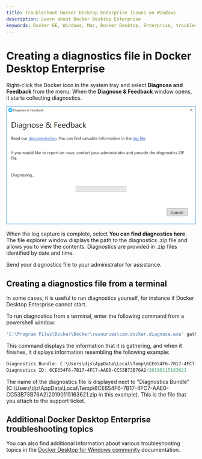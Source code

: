 ```yaml
---
title: Troubleshoot Docker Desktop Enterprise issues on Windows
description: Learn about Docker Desktop Enterprise
keywords: Docker EE, Windows, Mac, Docker Desktop, Enterprise, troubleshoot
---
```


# Creating a diagnostics file in Docker Desktop Enterprise

Right-click the Docker icon in the system tray and select **Diagnose and Feedback** from the menu. When the **Diagnose & Feedback** window opens, it starts collecting diagnostics.

![A diagnostics file is created.](../images/diagnose-windows.png)

When the log capture is complete, select **You can find diagnostics here**. The file explorer window displays the path to the diagnostics .zip file and allows you to view the contents. Diagnostics are provided in .zip files identified by date and time.

Send your diagnostics file to your administrator for assistance.

## Creating a diagnostics file from a terminal

In some cases, it is useful to run diagnostics yourself, for instance if
Docker Desktop Enterprise cannot start.

To run diagnostics from a terminal, enter the following command from a powershell window:

```powershell
'C:\Program Files\Docker\Docker\resources\com.docker.diagnose.exe' gather
```

This command displays the information that it is gathering, and when it finishes, it displays information resembling the following example:

```powershell
Diagnostics Bundle: C:\Users\djs\AppData\Local\Temp\6CE654F6-7B17-4FC7-AAE0-CC53B73B76A2\20190115163621.zip
Diagnostics ID: 6CE654F6-7B17-4FC7-AAE0-CC53B73B76A2/20190115163621
```

The name of the diagnostics file is displayed next to “Diagnostics Bundle” (C:\Users\djs\AppData\Local\Temp\6CE654F6-7B17-4FC7-AAE0-CC53B73B76A2\20190115163621.zip in this example). This is the file that you attach to the support ticket.

## Additional Docker Desktop Enterprise troubleshooting topics

You can also find additional information about various troubleshooting topics in the [Docker Desktop for Windows community](https://docs.docker.com/docker-for-windows/troubleshoot/) documentation.
